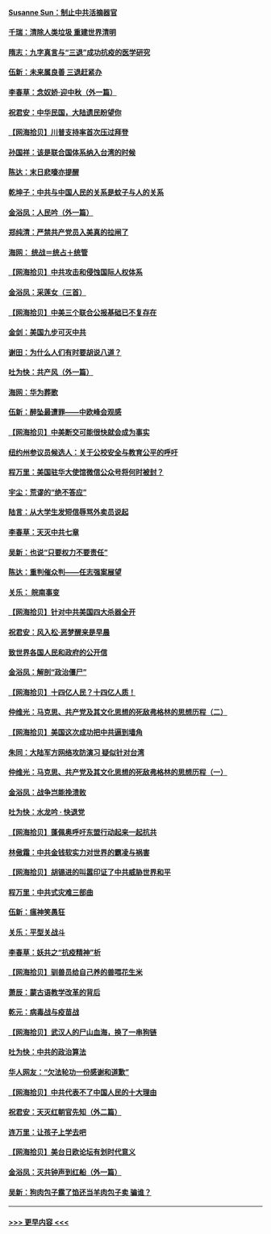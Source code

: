 #### [Susanne Sun：制止中共活摘器官](../pages/nsc993/n12419654.md?t=09220803) 
#### [千瑞：清除人类垃圾 重建世界清明](../pages/nsc993/n12419414.md?t=09220803) 
#### [隋志：九字真言与“三退”成功抗疫的医学研究](../pages/nsc993/n12419248.md?t=09220803) 
#### [伍新：未来属良善 三退赶紧办](../pages/nsc993/n12418496.md?t=09220803) 
#### [李春草：念奴娇·迎中秋（外一篇）](../pages/nsc993/n12418465.md?t=09220803) 
#### [祝君安：中华民国，大陆遗民盼望你](../pages/nsc993/n12418089.md?t=09220803) 
#### [【网海拾贝】川普支持率首次压过拜登](../pages/nsc993/n12418050.md?t=09220803) 
#### [孙国祥：该是联合国体系纳入台湾的时候](../pages/nsc993/n12417369.md?t=09220803) 
#### [陈达：末日悲嚎亦提醒](../pages/nsc993/n12416736.md?t=09220803) 
#### [乾坤子：中共与中国人民的关系是蚊子与人的关系](../pages/nsc993/n12416632.md?t=09220803) 
#### [金浴凤：人民吟（外一篇）](../pages/nsc993/n12416567.md?t=09220803) 
#### [郑纯清：严禁共产党员入美真的拉闸了](../pages/nsc993/n12416550.md?t=09220803) 
#### [海网： 统战＝统占＋统管](../pages/nsc993/n12416404.md?t=09220803) 
#### [【网海拾贝】中共攻击和侵蚀国际人权体系](../pages/nsc993/n12416250.md?t=09220803) 
#### [金浴凤：采莲女（三首）](../pages/nsc993/n12415517.md?t=09220803) 
#### [【网海拾贝】中美三个联合公报基础已不复存在](../pages/nsc993/n12415054.md?t=09220803) 
#### [金剑：美国九步可灭中共](../pages/nsc993/n12413183.md?t=09220803) 
#### [谢田：为什么人们有时要胡说八道？](../pages/nsc993/n12411861.md?t=09220803) 
#### [吐为快：共产风（外一篇）](../pages/nsc993/n12411761.md?t=09220803) 
#### [海网：华为葬歌](../pages/nsc993/n12410381.md?t=09220803) 
#### [伍新：醉坠最遭罪——中欧峰会观感](../pages/nsc993/n12410364.md?t=09220803) 
#### [【网海拾贝】中美断交可能很快就会成为事实](../pages/nsc993/n12409495.md?t=09220803) 
#### [纽约州参议员候选人：关于公校安全与教育公平的呼吁](../pages/nsc993/n12409228.md?t=09220803) 
#### [程万里：美国驻华大使馆微信公众号将何时被封？](../pages/nsc993/n12407397.md?t=09220803) 
#### [宇尘：荒谬的“绝不答应”](../pages/nsc993/n12407360.md?t=09220803) 
#### [陆言：从大学生发短信辱骂外卖员说起](../pages/nsc993/n12407285.md?t=09220803) 
#### [李春草：天灭中共七章](../pages/nsc993/n12406988.md?t=09220803) 
#### [吴新：也说“只要权力不要责任”](../pages/nsc993/n12406966.md?t=09220803) 
#### [陈达：重判催众判——任志强案展望](../pages/nsc993/n12404540.md?t=09220803) 
#### [关乐： 皖南事变](../pages/nsc993/n12404288.md?t=09220803) 
#### [【网海拾贝】针对中共美国四大杀器全开](../pages/nsc993/n12404172.md?t=09220803) 
#### [祝君安：风入松‧恶梦醒来是早晨](../pages/nsc993/n12401953.md?t=09220803) 
#### [致世界各国人民和政府的公开信](../pages/nsc993/n12401824.md?t=09220803) 
#### [金浴凤：解剖“政治僵尸”](../pages/nsc993/n12401808.md?t=09220803) 
#### [【网海拾贝】十四亿人民？十四亿人质！](../pages/nsc993/n12401708.md?t=09220803) 
#### [仲维光：马克思、共产党及其文化思想的死敌弗格林的思想历程（二）](../pages/nsc993/n12399107.md?t=09220803) 
#### [【网海拾贝】美国这次成功把中共逼到墙角](../pages/nsc993/n12400173.md?t=09220803) 
#### [朱同：大陆军方网络攻防演习 疑似针对台湾](../pages/nsc993/n12399868.md?t=09220803) 
#### [仲维光：马克思、共产党及其文化思想的死敌弗格林的思想历程（一）](../pages/nsc993/n12398341.md?t=09220803) 
#### [金浴凤：战争岂能挽溃败](../pages/nsc993/n12398855.md?t=09220803) 
#### [吐为快：水龙吟 · 快退党](../pages/nsc993/n12398849.md?t=09220803) 
#### [【网海拾贝】蓬佩奥呼吁东盟行动起来一起抗共](../pages/nsc993/n12398291.md?t=09220803) 
#### [林傲霜：中共金钱软实力对世界的霸凌与祸害](../pages/nsc993/n12397515.md?t=09220803) 
#### [【网海拾贝】胡锡进的叫嚣印证了中共威胁世界和平](../pages/nsc993/n12397455.md?t=09220803) 
#### [程万里：中共式灾难三部曲](../pages/nsc993/n12397106.md?t=09220803) 
#### [伍新：瘟神笑愚狂](../pages/nsc993/n12397052.md?t=09220803) 
#### [关乐：平型关战斗](../pages/nsc993/n12395387.md?t=09220803) 
#### [李春草：妖共之“抗疫精神”析](../pages/nsc993/n12395240.md?t=09220803) 
#### [【网海拾贝】驯兽员给自己养的兽喂花生米](../pages/nsc993/n12393919.md?t=09220803) 
#### [萧辰：蒙古语教学改革的背后](../pages/nsc993/n12393677.md?t=09220803) 
#### [乾元：病毒战与疫苗战](../pages/nsc993/n12393107.md?t=09220803) 
#### [【网海拾贝】武汉人的尸山血海，换了一串狗链](../pages/nsc993/n12393043.md?t=09220803) 
#### [吐为快：中共的政治算法](../pages/nsc993/n12390506.md?t=09220803) 
#### [华人网友：“欠法轮功一份感谢和道歉”](../pages/nsc993/n12390098.md?t=09220803) 
#### [【网海拾贝】中共代表不了中国人民的十大理由](../pages/nsc993/n12388155.md?t=09220803) 
#### [祝君安：天灭红朝官先知（外二篇）](../pages/nsc993/n12387957.md?t=09220803) 
#### [连万里：让孩子上学去吧](../pages/nsc993/n12385309.md?t=09220803) 
#### [【网海拾贝】美台日欧论坛有划时代意义](../pages/nsc993/n12385232.md?t=09220803) 
#### [金浴凤：灭共钟声到红船（外一篇）](../pages/nsc993/n12385154.md?t=09220803) 
#### [吴新：狗肉包子露了馅还当羊肉包子卖 骗谁？](../pages/nsc993/n12385133.md?t=09220803) 

----
#### [ >>> 更早内容 <<< ](../indexes/nsc993-earlier.md)
